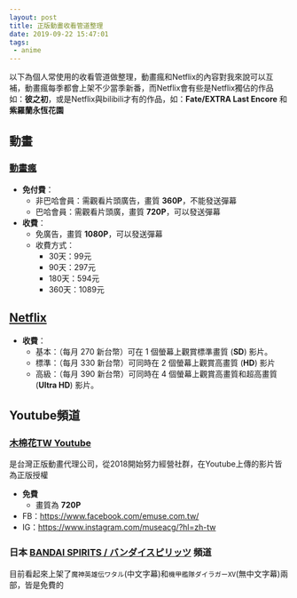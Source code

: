 ```yaml
---
layout: post
title: 正版動畫收看管道整理
date: 2019-09-22 15:47:01
tags:
 - anime
---
```


以下為個人常使用的收看管道做整理，動畫瘋和Netflix的內容對我來說可以互補，動畫瘋每季都會上架不少當季新番，而Netflix會有些是Netflix獨佔的作品如：**彼之初**，或是Netflix與bilibili才有的作品，如：**Fate/EXTRA Last Encore** 和 **紫羅蘭永恆花園**

## 動畫
### [動畫瘋](https://ani.gamer.com.tw/)
* **免付費**：
  * 非巴哈會員：需觀看片頭廣告，畫質 **360P**，不能發送彈幕
  * 巴哈會員：需觀看片頭廣，畫質 **720P**，可以發送彈幕
* **收費**：
  * 免廣告，畫質 **1080P**，可以發送彈幕
  * 收費方式：
    * 30天：99元
    * 90天：297元
    * 180天：594元
    * 360天：1089元

## [Netflix](https://www.netflix.com/tw/)
* **收費**：
  * 基本：（每月 270 新台幣）可在 1 個螢幕上觀賞標準畫質 (**SD**) 影片。
  * 標準：（每月 330 新台幣）可同時在 2 個螢幕上觀賞高畫質 (**HD**) 影片
  * 高級：（每月 390 新台幣）可同時在 4 個螢幕上觀賞高畫質和超高畫質 (**Ultra HD**) 影片。

## Youtube頻道
### [木棉花TW Youtube](https://www.youtube.com/channel/UCgdwtyqBunlRb-i-7PnCssQ)

是台灣正版動畫代理公司，從2018開始努力經營社群，在Youtube上傳的影片皆為正版授權

* **免費**
  * 畫質為 **720P**
* FB：https://www.facebook.com/emuse.com.tw/
* IG：https://www.instagram.com/museacg/?hl=zh-tw


### 日本 [BANDAI SPIRITS / バンダイスピリッツ](https://www.youtube.com/channel/UCuxB1suCoCqAKiljh_0xE4A) 頻道

目前看起來上架了`魔神英雄伝ワタル`(中文字幕)和`機甲艦隊ダイラガーXV`(無中文字幕)兩部，皆是免費的


